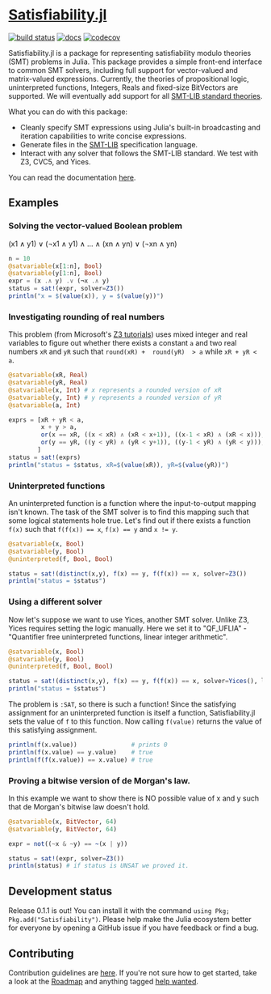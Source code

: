 # [Satisfiability.jl](https://elsoroka.github.io/Satisfiability.jl)

[![build status](https://github.com/elsoroka/Satisfiability.jl/actions/workflows/ci.yml/badge.svg?branch=main)](https://github.com/elsoroka/Satisfiability.jl/actions/workflows/CI.yml?query=branch%3Amain) [![docs](https://github.com/elsoroka/Satisfiability.jl/actions/workflows/docs.yml/badge.svg)](https://elsoroka.github.io/Satisfiability.jl/) [![codecov](https://codecov.io/gh/elsoroka/Satisfiability.jl/branch/main/graph/badge.svg?token=84BIREQL46)](https://codecov.io/gh/elsoroka/Satisfiability.jl)

Satisfiability.jl is a package for representing satisfiability modulo theories (SMT) problems in Julia. This package provides a simple front-end interface to common SMT solvers, including full support for vector-valued and matrix-valued expressions. Currently, the theories of propositional logic, uninterpreted functions, Integers, Reals and fixed-size BitVectors are supported. We will eventually add support for all [SMT-LIB standard theories](http://smtlib.cs.uiowa.edu/theories.shtml).

What you can do with this package:
* Cleanly specify SMT expressions using Julia's built-in broadcasting and iteration capabilities to write concise expressions.
* Generate files in the [SMT-LIB](http://www.smtlib.org/) specification language.
* Interact with any solver that follows the SMT-LIB standard. We test with Z3, CVC5, and Yices.

You can read the documentation [here](https://elsoroka.github.io/Satisfiability.jl/).

## Examples

### Solving the vector-valued Boolean problem
(x1 ∧ y1) ∨ (¬x1 ∧ y1) ∧ ... ∧ (xn ∧ yn) ∨ (¬xn ∧ yn)
```julia
n = 10
@satvariable(x[1:n], Bool)
@satvariable(y[1:n], Bool)
expr = (x .∧ y) .∨ (¬x .∧ y)
status = sat!(expr, solver=Z3())
println("x = $(value(x)), y = $(value(y))")
```

### Investigating rounding of real numbers
This problem (from Microsoft's [Z3 tutorials](https://microsoft.github.io/z3guide/docs/theories/Arithmetic)) uses mixed integer and real variables to figure out whether there exists a constant `a` and two real numbers `xR` and `yR` such that `round(xR) +  round(yR)  > a` while `xR + yR < a`.
```julia
@satvariable(xR, Real)
@satvariable(yR, Real)
@satvariable(x, Int) # x represents a rounded version of xR
@satvariable(y, Int) # y represents a rounded version of yR
@satvariable(a, Int)

exprs = [xR + yR < a,
         x + y > a,
         or(x == xR, ((x < xR) ∧ (xR < x+1)), ((x-1 < xR) ∧ (xR < x))),
         or(y == yR, ((y < yR) ∧ (yR < y+1)), ((y-1 < yR) ∧ (yR < y))),
        ]
status = sat!(exprs)
println("status = $status, xR=$(value(xR)), yR=$(value(yR))")
```

### Uninterpreted functions
An uninterpreted function is a function where the input-to-output mapping isn't known. The task of the SMT solver is to find this mapping such that some logical statements hole true. Let's find out if there exists a function `f(x)` such that `f(f(x)) == x`, `f(x) == y` and `x != y`.

```julia
@satvariable(x, Bool)
@satvariable(y, Bool)
@uninterpreted(f, Bool, Bool)

status = sat!(distinct(x,y), f(x) == y, f(f(x)) == x, solver=Z3())
println("status = $status")
```

### Using a different solver
Now let's suppose we want to use Yices, another SMT solver. Unlike Z3, Yices requires setting the logic manually. Here we set it to "QF_UFLIA" - "Quantifier free uninterpreted functions, linear integer arithmetic".

```julia
@satvariable(x, Bool)
@satvariable(y, Bool)
@uninterpreted(f, Bool, Bool)

status = sat!(distinct(x,y), f(x) == y, f(f(x)) == x, solver=Yices(), logic="QF_UFLIA")
println("status = $status")
```

The problem is `:SAT`, so there is such a function! Since the satisfying assignment for an uninterpreted function is itself a function, Satisfiability.jl sets the value of `f` to this function. Now calling `f(value)` returns the value of this satisfying assignment.

```julia
println(f(x.value))               # prints 0
println(f(x.value) == y.value)    # true
println(f(f(x.value)) == x.value) # true
```

### Proving a bitwise version of de Morgan's law.
In this example we want to show there is NO possible value of x and y such that de Morgan's bitwise law doesn't hold.
```julia
@satvariable(x, BitVector, 64)
@satvariable(y, BitVector, 64)

expr = not((~x & ~y) == ~(x | y))

status = sat!(expr, solver=Z3())
println(status) # if status is UNSAT we proved it.
```

## Development status
Release 0.1.1 is out! You can install it with the command `using Pkg; Pkg.add("Satisfiability")`. Please help make the Julia ecosystem better for everyone by opening a GitHub issue if you have feedback or find a bug.

## Contributing
Contribution guidelines are [here](https://elsoroka.github.io/Satisfiability.jl/dev/contributing/). If you're not sure how to get started, take a look at the [Roadmap](https://github.com/elsoroka/Satisfiability.jl/issues/46) and anything tagged [help wanted](https://github.com/elsoroka/Satisfiability.jl/issues?q=is%3Aissue+is%3Aopen+label%3A%22help+wanted%22).